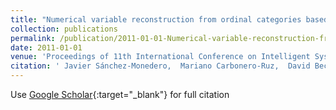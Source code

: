```yaml
---
title: "Numerical variable reconstruction from ordinal categories based on probability distributions"
collection: publications
permalink: /publication/2011-01-01-Numerical-variable-reconstruction-from-ordinal-categories-based-on-probability-distributions
date: 2011-01-01
venue: 'Proceedings of 11th International Conference on Intelligent Systems Design andApplications (ISDA 2011)'
citation: ' Javier Sánchez-Monedero,  Mariano Carbonero-Ruz,  David Becerra-Alonso,  Francisco José Martínez-Estudillo,  Pedro Antonio Gutiérrez,  César Hervás-Martínez, &quot;Numerical variable reconstruction from ordinal categories based on probability distributions.&quot; Proceedings of 11th International Conference on Intelligent Systems Design andApplications (ISDA 2011), 2011, pp. 1182-1187.'
---
```

Use [Google Scholar](https://scholar.google.com/scholar?q=Numerical+variable+reconstruction+from+ordinal+categories+based+on+probability+distributions){:target="_blank"} for full citation